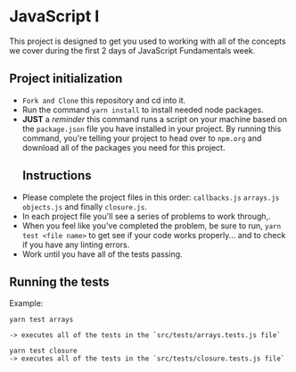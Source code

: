 # JavaScript I

This project is designed to get you used to working with all of the concepts we cover during the first 2 days of JavaScript Fundamentals week.

## Project initialization

* `Fork and Clone` this repository and cd into it.
* Run the command `yarn install` to install needed node packages.
* **JUST** a _reminder_ this command runs a script on your machine based on the `package.json` file you have installed in your project. By running this command, you're telling your project to head over to `npm.org` and download all of the packages you need for this project.
  ## Instructions
* Please complete the project files in this order: `callbacks.js` `arrays.js` `objects.js` and finally `closure.js`.
* In each project file you'll see a series of problems to work through,.
* When you feel like you've completed the problem, be sure to run, `yarn test <file name>` to get see if your code works properly... and to check if you have any linting errors.
* Work until you have all of the tests passing.

## Running the tests

Example:

```
yarn test arrays

-> executes all of the tests in the `src/tests/arrays.tests.js file`

yarn test closure
-> executes all of the tests in the `src/tests/closure.tests.js file`
```

